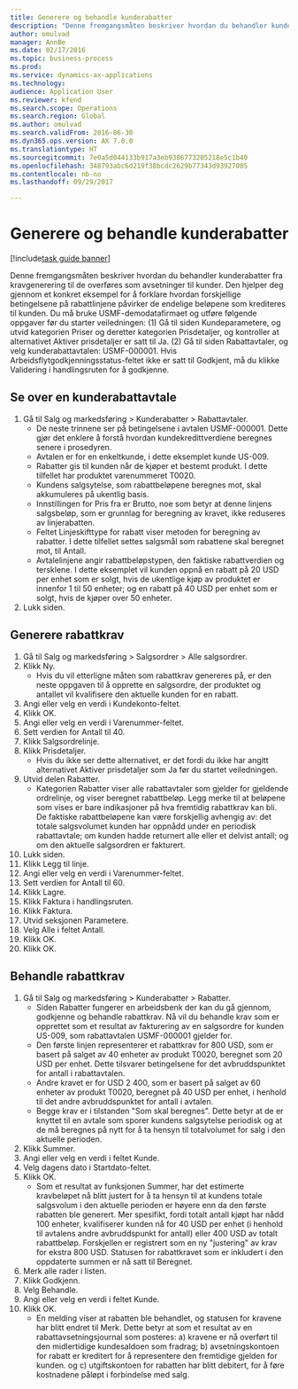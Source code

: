 ```yaml
--- 
title: Generere og behandle kunderabatter
description: "Denne fremgangsmåten beskriver hvordan du behandler kunderabatter fra kravgenerering til de overføres som avsetninger til kunder."
author: omulvad
manager: AnnBe
ms.date: 02/17/2016
ms.topic: business-process
ms.prod: 
ms.service: dynamics-ax-applications
ms.technology: 
audience: Application User
ms.reviewer: kfend
ms.search.scope: Operations
ms.search.region: Global
ms.author: omulvad
ms.search.validFrom: 2016-06-30
ms.dyn365.ops.version: AX 7.0.0
ms.translationtype: HT
ms.sourcegitcommit: 7e0a5d044133b917a3eb9386773205218e5c1b40
ms.openlocfilehash: 348793abc6d219f38bcdc2629b77343d93927005
ms.contentlocale: nb-no
ms.lasthandoff: 09/29/2017

---
```

# <a name="generate-and-process-customer-rebates"></a>Generere og behandle kunderabatter

[!include[task guide banner](../../includes/task-guide-banner.md)]

Denne fremgangsmåten beskriver hvordan du behandler kunderabatter fra kravgenerering til de overføres som avsetninger til kunder. Den hjelper deg gjennom et konkret eksempel for å forklare hvordan forskjellige betingelsene på rabattlinjene påvirker de endelige beløpene som krediteres til kunden. Du må bruke USMF-demodatafirmaet og utføre følgende oppgaver før du starter veiledningen: (1) Gå til siden Kundeparametere, og utvid kategorien Priser og deretter kategorien Prisdetaljer, og kontroller at alternativet Aktiver prisdetaljer er satt til Ja. (2) Gå til siden Rabattavtaler, og velg kunderabattavtalen: USMF-000001. Hvis Arbeidsflytgodkjenningsstatus-feltet ikke er satt til Godkjent, må du klikke Validering i handlingsruten for å godkjenne.


## <a name="review-a-customer-rebate-agreement"></a>Se over en kunderabattavtale
1. Gå til Salg og markedsføring > Kunderabatter > Rabattavtaler.
    * De neste trinnene ser på betingelsene i avtalen USMF-000001. Dette gjør det enklere å forstå hvordan kundekredittverdiene beregnes senere i prosedyren.  
    * Avtalen er for en enkeltkunde, i dette eksemplet kunde US-009.  
    * Rabatter gis til kunden når de kjøper et bestemt produkt. I dette tilfellet har produktet varenummeret T0020.   
    * Kundens salgsytelse, som rabattbeløpene beregnes mot, skal akkumuleres på ukentlig basis.  
    * Innstillingen for Pris fra er Brutto, noe som betyr at denne linjens salgsbeløp, som er grunnlag for beregning av kravet, ikke reduseres av linjerabatten.  
    * Feltet Linjeskifttype for rabatt viser metoden for beregning av rabatter. I dette tilfellet settes salgsmål som rabattene skal beregnet mot, til Antall.   
    * Avtalelinjene angir rabattbeløpstypen, den faktiske rabattverdien og tersklene. I dette eksemplet vil kunden oppnå en rabatt på 20 USD per enhet som er solgt, hvis de ukentlige kjøp av produktet er innenfor 1 til 50 enheter; og en rabatt på 40 USD per enhet som er solgt, hvis de kjøper over 50 enheter.  
2. Lukk siden.

## <a name="generate-rebate-claims"></a>Generere rabattkrav
1. Gå til Salg og markedsføring > Salgsordrer > Alle salgsordrer.
2. Klikk Ny.
    * Hvis du vil etterligne måten som rabattkrav genereres på, er den neste oppgaven til å opprette en salgsordre, der produktet og antallet vil kvalifisere den aktuelle kunden for en rabatt.  
3. Angi eller velg en verdi i Kundekonto-feltet.
4. Klikk OK.
5. Angi eller velg en verdi i Varenummer-feltet.
6. Sett verdien for Antall til 40.
7. Klikk Salgsordrelinje.
8. Klikk Prisdetaljer.
    * Hvis du ikke ser dette alternativet, er det fordi du ikke har angitt alternativet Aktiver prisdetaljer som Ja før du startet veiledningen.  
9. Utvid delen Rabatter.
    * Kategorien Rabatter viser alle rabattavtaler som gjelder for gjeldende ordrelinje, og viser beregnet rabattbeløp. Legg merke til at beløpene som vises er bare indikasjoner på hva fremtidig rabattkrav kan bli. De faktiske rabattbeløpene kan være forskjellig avhengig av: det totale salgsvolumet kunden har oppnådd under en periodisk rabattavtale; om kunden hadde returnert alle eller et delvist antall; og om den aktuelle salgsordren er fakturert.  
10. Lukk siden.
11. Klikk Legg til linje.
12. Angi eller velg en verdi i Varenummer-feltet.
13. Sett verdien for Antall til 60.
14. Klikk Lagre.
15. Klikk Faktura i handlingsruten.
16. Klikk Faktura.
17. Utvid seksjonen Parametere.
18. Velg Alle i feltet Antall.
19. Klikk OK.
20. Klikk OK.

## <a name="process-rebate-claims"></a>Behandle rabattkrav
1. Gå til Salg og markedsføring > Kunderabatter > Rabatter.
    * Siden Rabatter fungerer en arbeidsbenk der kan du gå gjennom, godkjenne og behandle rabattkrav. Nå vil du behandle krav som er opprettet som et resultat av fakturering av en salgsordre for kunden US-009, som rabattavtalen USMF-000001 gjelder for.   
    * Den første linjen representerer et rabattkrav for 800 USD, som er basert på salget av 40 enheter av produkt T0020, beregnet som 20 USD per enhet. Dette tilsvarer betingelsene for det avbruddspunktet for antall i rabattavtalen.  
    * Andre kravet er for USD 2 400, som er basert på salget av 60 enheter av produkt T0020, beregnet på 40 USD per enhet, i henhold til det andre avbruddspunktet for antall i avtalen.  
    * Begge krav er i tilstanden "Som skal beregnes". Dette betyr at de er knyttet til en avtale som sporer kundens salgsytelse periodisk og at de må beregnes på nytt for å ta hensyn til totalvolumet for salg i den aktuelle perioden.   
2. Klikk Summer.
3. Angi eller velg en verdi i feltet Kunde.
4. Velg dagens dato i Startdato-feltet.
5. Klikk OK.
    * Som et resultat av funksjonen Summer, har det estimerte kravbeløpet nå blitt justert for å ta hensyn til at kundens totale salgsvolum i den aktuelle perioden er høyere enn da den første rabatten ble generert. Mer spesifikt, fordi totalt antall kjøpt har nådd 100 enheter, kvalifiserer kunden nå for 40 USD per enhet (i henhold til avtalens andre avbruddspunkt for antall) eller 400 USD av totalt rabattbeløp. Forskjellen er registrert som en ny "justering" av krav for ekstra 800 USD. Statusen for rabattkravet som er inkludert i den oppdaterte summen er nå satt til Beregnet.   
6. Merk alle rader i listen.
7. Klikk Godkjenn.
8. Velg Behandle.
9. Angi eller velg en verdi i feltet Kunde.
10. Klikk OK.
    * En melding viser at rabatten ble behandlet, og statusen for kravene har blitt endret til Merk. Dette betyr at som et resultat av en rabattavsetningsjournal som posteres: a) kravene er nå overført til den midlertidige kundesaldoen som fradrag; b) avsetningskontoen for rabatt er kreditert for å representere den fremtidige gjelden for kunden. og c) utgiftskontoen for rabatten har blitt debitert, for å føre kostnadene påløpt i forbindelse med salg.   


